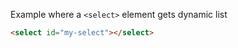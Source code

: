 Example where a `<select>` element gets dynamic list

<!-- fiddle -->

```html
<select id="my-select"></select>
```

```js

```

<!-- fiddle-end -->
